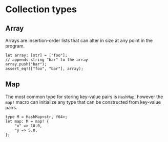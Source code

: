# Collection types

## Array

Arrays are insertion-order lists that can alter in size at any point in the program.

```ds
let array: [str] = ["foo"];
// appends string "bar" to the array
array.push("bar");
assert_eq!(["foo", "bar"], array);
```

## Map

The most common type for storing key-value pairs is `HashMap`, however the `map!` macro can initialize any type that can be constructed from key-value pairs.

```ds
type M = HashMap<str, f64>;
let map: M = map! {
    "x" => 10.0,
    "y => 5.0,
};
```
